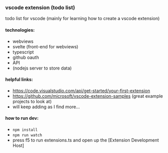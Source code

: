 ### vscode extension (todo list)

todo list for vscode
(mainly for learning how to create a vscode extension)

#### technologies:

- webviews
- svelte (front-end for webviews)
- typescript
- github oauth
- API
- (nodejs server to store data)

#### helpful links:

- https://code.visualstudio.com/api/get-started/your-first-extension
- https://github.com/microsoft/vscode-extension-samples (great example projects to look at)
- will keep adding as I find more...

#### how to run dev:

- `npm install`
- `npm run watch`
- press f5 to run extensions.ts and open up the [Extension Development Host]
